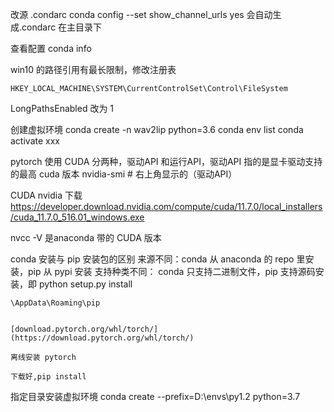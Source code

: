 
改源 .condarc
conda config --set show_channel_urls yes 会自动生成.condarc 在主目录下


查看配置
conda info

win10 的路径引用有最长限制，修改注册表
```
HKEY_LOCAL_MACHINE\SYSTEM\CurrentControlSet\Control\FileSystem
```
LongPathsEnabled 改为 1

创建虚拟环境
conda create -n wav2lip python=3.6
conda env list
conda activate xxx


pytorch 使用
CUDA 分两种，驱动API 和运行API，驱动API 指的是显卡驱动支持的最高 cuda 版本
nvidia-smi # 右上角显示的（驱动API）

CUDA nvidia 下载
https://developer.download.nvidia.com/compute/cuda/11.7.0/local_installers/cuda_11.7.0_516.01_windows.exe

nvcc -V 是anaconda 带的 CUDA 版本


conda 安装与 pip 安装包的区别
来源不同：conda 从 anaconda 的 repo 里安装，pip 从 pypi 安装
支持种类不同： conda 只支持二进制文件，pip 支持源码安装，即 python setup.py install
```
\AppData\Roaming\pip


[download.pytorch.org/whl/torch/](https://download.pytorch.org/whl/torch/)

离线安装 pytorch

下载好,pip install
```

指定目录安装虚拟环境
conda create --prefix=D:\envs\py1.2 python=3.7